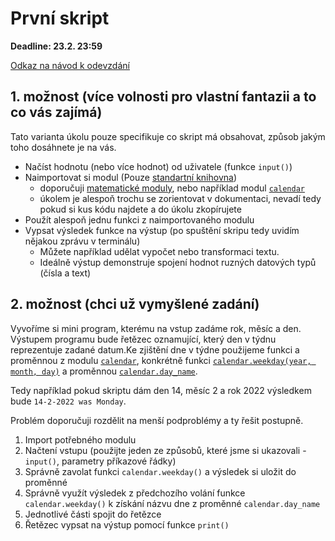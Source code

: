 # První skript

**Deadline: 23.2. 23:59**

[Odkaz na návod k odevzdání](https://docs.google.com/presentation/d/1iVXiZC8hUy9Irxxqebdaaz7-uTkuJT16/edit?usp=sharing&ouid=104337294426056946104&rtpof=true&sd=true)


## 1. možnost (více volnosti pro vlastní fantazii a to co vás zajímá)
Tato varianta úkolu pouze specifikuje co skript má obsahovat, způsob jakým toho dosáhnete je na vás.

- Načíst hodnotu (nebo více hodnot) od uživatele (funkce `input()`)
- Naimportovat si modul (Pouze [standartní knihovna](https://docs.python.org/3/library/))
  - doporučuji [matematické moduly](https://docs.python.org/3/library/numeric.html), nebo například modul [`calendar`](https://docs.python.org/3/library/calendar.html)
  - úkolem je alespoň trochu se zorientovat v dokumentaci, nevadí tedy pokud si kus kódu najdete a do úkolu zkopírujete
- Použít alespoň jednu funkci z naimportovaného modulu
- Vypsat výsledek funkce na výstup (po spuštění skripu tedy uvidím nějakou zprávu v terminálu)
  - Můžete například udělat vypočet nebo transformaci textu.
  - Ideálně výstup demonstruje spojení hodnot ruzných datových typů (čísla a text)

## 2. možnost (chci už vymyšlené zadání)

Vyvoříme si mini program, kterému na vstup zadáme rok, měsíc a den. Výstupem programu bude řetězec oznamující, který den v týdnu reprezentuje zadané datum.Ke zjištění dne v týdne použijeme funkci a proměnnou z modulu [`calendar`](https://docs.python.org/3/library/calendar.html), konkrétně funkci [`calendar.weekday(year, month, day)`](https://docs.python.org/3/library/calendar.html#calendar.weekday) a proměnnou [`calendar.day_name`](https://docs.python.org/3/library/calendar.html#calendar.day_name).

Tedy například pokud skriptu dám den 14, měsíc 2 a rok 2022 výsledkem bude `14-2-2022 was Monday`.

Problém doporučuji rozdělit na menší podproblémy a ty řešit postupně.

1. Import potřebného modulu
2. Načtení vstupu (použijte jeden ze způsobů, které jsme si ukazovali - `input()`, parametry příkazové řádky)
3. Správně zavolat funkci `calendar.weekday()` a výsledek si uložit do proměnné
4. Správně využít výsledek z předchozího volání funkce `calendar.weekday()` k získání názvu dne z proměnné `calendar.day_name`
5. Jednotlivé části spojit do řetězce
6. Řetězec vypsat na výstup pomocí funkce `print()`
